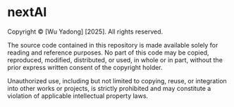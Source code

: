 # nextAI
Copyright © [Wu Yadong] [2025]. All rights reserved.

The source code contained in this repository is made available solely for reading and reference purposes.
No part of this code may be copied, reproduced, modified, distributed, or used, in whole or in part, without the prior express written consent of the copyright holder.

Unauthorized use, including but not limited to copying, reuse, or integration into other works or projects, is strictly prohibited and may constitute a violation of applicable intellectual property laws.
